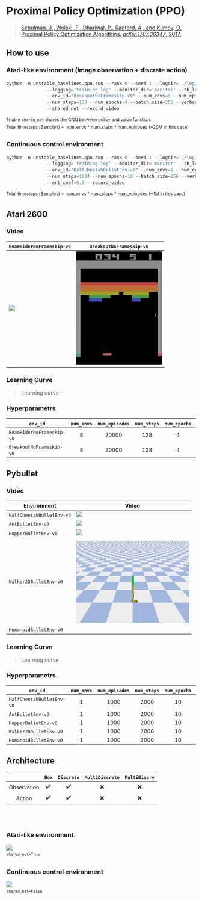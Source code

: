 # Proximal Policy Optimization (PPO)

> [Schulman, J., Wolski, F., Dhariwal, P., Radford, A., and Klimov, O. Proximal Policy Optimization Algorithms. *arXiv:1707.06347*, 2017.](https://arxiv.org/abs/1707.06347)


## How to use

### Atari-like environment (Image observation + discrete action)
```python
python -m unstable_baselines.ppo.run --rank 0 --seed 1 --logdir='./log/{env_id}/ppo/{rank}' \
               --logging='training.log' --monitor_dir='monitor' --tb_logdir='' --model_dir='model' \
               --env_id="BreakoutNoFrameskip-v0" --num_envs=8 --num_episodes=20000 \
               --num_steps=128 --num_epochs=4 --batch_size=256 --verbose=2 \
               --shared_net --record_video
```
<sup>Enable `shared_net` shares the CNN between policy and value function.</sup><br/>
<sup>Total timesteps (Samples) = num_envs * num_steps * num_episodes (~20M in this case)</sup><br>

### Continuous control environment
```python
python -m unstable_baselines.ppo.run --rank 0 --seed 1 --logdir='./log/{env_id}/ppo/{rank}' \
               --logging='training.log' --monitor_dir='monitor' --tb_logdir='' --model_dir='model' \
               --env_id="HalfCheetahBulletEnv-v0" --num_envs=1 --num_episodes=1000 \
               --num_steps=1024 --num_epochs=10 --batch_size=256 --verbose=2 \
               --ent_coef=0.0 --record_video
```
<sup>Total timesteps (Samples) = num_envs * num_steps * num_episodes (~1M in this case)</sup><br>

## Atari 2600

### Video

| `BeamRiderNoFrameskip-v0` | `BreakoutNoFrameskip-v0` |
|-|-|
|<img src="https://github.com/Ending2015a/unstable_baselines_assets/blob/master/images/ppo.BeamRiderNoFrameskip-v0.eval.gif" height=300px>|<img src="https://github.com/Ending2015a/unstable_baselines_assets/blob/master/images/ppo.BreakoutNoFrameskip-v0.eval.gif" height=300px>|

### Learning Curve

> Learning curve


### Hyperparametrs
| `env_id`                | `num_envs` | `num_episodes` | `num_steps` | `num_epochs` | `batch_size` | `ent_coef` | `vf_coef` | `shared_net`       |
| ----------------------- |:----------:|:--------------:|:-----------:|:------------:|:------------:|:----------:|:---------:|:------------------:|
|`BeamRiderNoFrameskip-v0`| 8          | 20000          | 128         | 4            | 256          | 0.01       | 0.5       | :heavy_check_mark: |
|`BreakoutNoFrameskip-v0` | 8          | 20000          | 128         | 4            | 256          | 0.01       | 0.5       | :heavy_check_mark: |


## Pybullet

### Video

| Environment | Video |
|-|-|
|`HalfCheetahBulletEnv-v0`|<img src="https://github.com/Ending2015a/unstable_baselines_assets/blob/master/images/ppo.HalfCheetahBulletEnv-v0.eval.gif" width=300px/>|
| `AntBulletEnv-v0`|<img src="https://github.com/Ending2015a/unstable_baselines_assets/blob/master/images/ppo.AntBulletEnv-v0.eval.gif" width=300px/>|
|`HopperBulletEnv-v0`  |<img src="https://github.com/Ending2015a/unstable_baselines_assets/blob/master/images/ppo.HopperBulletEnv-v0.eval.gif" width=300px/>|
|`Walker2DBulletEnv-v0`|<img src="https://github.com/Ending2015a/unstable_baselines_assets/blob/master/images/ppo.Walker2DBulletEnv-v0.eval.gif" width=300px/>|
|`HumanoidBulletEnv-v0`||

### Learning Curve

> Learning curve


### Hyperparametrs
| `env_id`                | `num_envs` | `num_episodes` | `num_steps` | `num_epochs` | `batch_size` | `ent_coef` | `vf_coef` | `shared_net`       |
| ----------------------- |:----------:|:--------------:|:-----------:|:------------:|:------------:|:----------:|:---------:|:------------------:|
|`HalfCheetahBulletEnv-v0`| 1          | 1000           | 2000        | 10           | 200          | 0.0        | 0.5       | :x:                |
|`AntBulletEnv-v0`        | 1          | 1000           | 2000        | 10           | 200          | 0.0        | 0.5       | :x:                |
|`HopperBulletEnv-v0`     | 1          | 1000           | 2000        | 10           | 200          | 0.0        | 0.5       | :x:                |
|`Walker2DBulletEnv-v0`   | 1          | 1000           | 2000        | 10           | 200          | 0.0        | 0.5       | :x:                |
|`HumanoidBulletEnv-v0`   | 1          | 1000           | 2000        | 10           | 200          | 0.0        | 0.5       | :x:                |

## Architecture

|             | `Box`              | `Discrete`         | `MultiDiscrete` | `MultiBinary` |
|:-----------:|:------------------:|:------------------:|:---------------:|:-------------:|
| Observation | :heavy_check_mark: | :heavy_check_mark: | :x:             | :x:           |
| Action      | :heavy_check_mark: | :heavy_check_mark: | :x:             | :x:           |

<br/>
<br/>

### Atari-like environment
![](https://g.gravizo.com/source/svg/ppo_discrete?https%3A%2F%2Fraw.githubusercontent.com%2FEnding2015a%2Funstable_baselines_assets%2Fmaster%2Fscripts%2Farch%2Fppo.arch.md)
<br/>
<sup>`shared_net=True`</sup><br/>

### Continuous control environment
![](https://g.gravizo.com/source/svg/ppo_continuous?https%3A%2F%2Fraw.githubusercontent.com%2FEnding2015a%2Funstable_baselines_assets%2Fmaster%2Fscripts%2Farch%2Fppo.arch.md)
<br/>
<sup>`shared_net=False`</sup><br/>